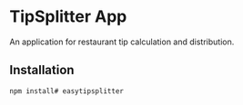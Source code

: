 # TipSplitter App

An application for restaurant tip calculation and distribution.

## Installation

```bash
npm install# easytipsplitter
